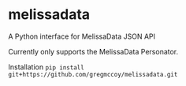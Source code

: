 # melissadata
A Python interface for MelissaData JSON API

Currently only supports the MelissaData Personator.

Installation
`pip install git+https://github.com/gregmccoy/melissadata.git`

